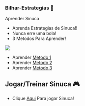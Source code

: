 ### Bilhar-Estrategias 🎱

Aprender Sinuca

 - Aprenda Estrategias de Sinuca!!
 - Nunca erre uma bola!
 - 3 Metodos Para Aprender!

![](https://media1.tenor.com/m/j39LgbTqf9kAAAAC/pool-beer.gif)

 - Aprender [Metodo 1](https://www.maxxitacos.com.br/m/blog/63f90b2e34ea78011e464431/segredos-da-sinuca-descubra-as-tecnicas-avancadas-para-melhorar-seu-jogo)
 - Aprender [Metodo 2](https://pt.wikihow.com/Jogar-Sinuca-Como-Um-Profissional)
 - Aprender [Metodo 3](http://montantesports.com.br/blog/10-dicas-de-bilhar-que-seu-oponente-nao-sabe/)

## Jogar/Treinar Sinuca 🎮

 - Clique [Aqui](https://www.sinuca.org/eight-ball-pool) Para jogar Sinuca!
